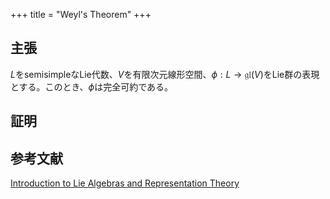 +++
title = "Weyl's Theorem"
+++

## 主張

$L$をsemisimpleなLie代数、$V$を有限次元線形空間、$\phi: L \to \mathfrak{gl}(V)$をLie群の表現とする。このとき、$\phi$は完全可約である。

## 証明

## 参考文献

[Introduction to Lie Algebras and Representation Theory](https://link.springer.com/book/10.1007/978-1-4612-6398-2)
